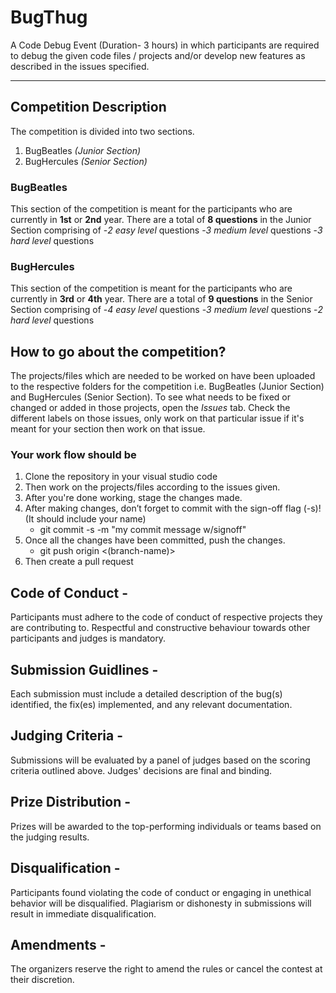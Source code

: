 # BugThug 

A Code Debug Event (Duration- 3 hours) in which participants are required to debug the given code files / projects and/or develop new features as described in the issues specified. 

----

## Competition Description 
The competition is divided into two sections. 
1. BugBeatles *(Junior Section)*
2. BugHercules *(Senior Section)*

### BugBeatles 
This section of the competition is meant for the participants who are currently in **1st** or **2nd** year.
There are a total of **8 questions** in the Junior Section comprising of
-*2 easy level* questions 
-*3 medium level* questions 
-*3 hard level* questions

### BugHercules 
This section of the competition is meant for the participants who are currently in **3rd** or **4th** year. 
There are a total of **9 questions** in the Senior Section comprising of
-*4 easy level* questions
-*3 medium level* questions 
-*2 hard level* questions

## How to go about the competition?
The projects/files which are needed to be worked on have been uploaded to the respective folders for the competition i.e. BugBeatles (Junior Section) and BugHercules (Senior Section). 
To see what needs to be fixed or changed or added in those projects, open the *Issues* tab. Check the different labels on those issues, only work on that particular issue if it's meant for your section then work on that issue. 

### Your work flow should be
1. Clone the repository in your visual studio code
2. Then work on the projects/files according to the issues given.
3. After you're done working, stage the changes made.
4. After making changes, don’t forget to commit with the sign-off flag (-s)! (It should include your name)
   - git commit -s -m "my commit message w/signoff"
6. Once all the changes have been committed, push the changes.
   - git push origin <(branch-name)>
7. Then create a pull request

## Code of Conduct - 
Participants must adhere to the code of conduct of respective projects they are contributing to. Respectful and constructive behaviour towards other participants and judges is mandatory. 

## Submission Guidlines - 
Each submission must include a detailed description of the bug(s) identified, the fix(es) implemented, and any relevant documentation.

## Judging Criteria - 
Submissions will be evaluated by a panel of judges based on the scoring criteria outlined above. 
Judges' decisions are final and binding.

## Prize Distribution -
Prizes will be awarded to the top-performing individuals or teams based on the judging results.

## Disqualification - 
Participants found violating the code of conduct or engaging in unethical behavior will be disqualified. Plagiarism or dishonesty in submissions will result in immediate disqualification. 

## Amendments - 
The organizers reserve the right to amend the rules or cancel the contest at their discretion. 
